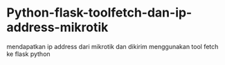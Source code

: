 # Python-flask-toolfetch-dan-ip-address-mikrotik
mendapatkan ip address dari mikrotik dan dikirim menggunakan tool fetch ke flask python
